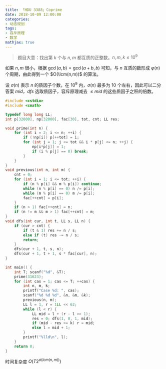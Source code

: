 ```yaml
---
title: 「HDU 3388」Coprime
date: 2018-10-09 12:00:00
categories:
- 动态规划
tags:
- 容斥原理
- 数学
mathjax: true
---
```


> 题目大意：找出第 $k$ 个与 $n,m$ 都互质的正整数。$n,m,k \leq 10^9$

如果 $n,m$ 很小，根据 $\gcd(a,b)=\gcd(a+b,b)$ 可知，与 $n$ 互质的数形成 $\varphi(n)$ 个周期，由此得到一个 $O(\lcm(n,m))$ 的算法。

设 $\sigma(n)$ 表示 $n$ 的质因子个数，在 $10^9$ 内，$\sigma(n)$ 最多为 $10$ 个左右，因此可以二分答案 $mid$，$dfs$ 选取质因子，容斥原理减去 $\leq mid$ 的这些质因子之积的倍数。

```c++
#include <cstdio>
#include <cmath>

typedef long long LL;
int p[32000], np[32000], fac[30], tot, cnt; LL res;

void prime(int n) {
    for (int i = 2; i <= n; ++i) {
        if (!np[i]) p[++tot] = i;
        for (int j = 1; j <= tot && i * p[j] <= n; ++j) {
            np[i*p[j]] = 1;
            if (i % p[j] == 0) break;
        }
    }
}
void previous(int n, int m) {
    cnt = 0;
    for (int i = 1; i <= tot; ++i) {
        if (n % p[i] && m % p[i]) continue;
        while (n % p[i] == 0) n /= p[i];
        while (m % p[i] == 0) m /= p[i];
        fac[++cnt] = p[i];
    }
    if (n > 1) fac[++cnt] = n;
    if (n != m && m > 1) fac[++cnt] = m;
}
void dfs(int cur, int t, LL s, LL n) {
    if (cur > cnt) {
        if (t & 1) res += n / s;
        else if (t) res -= n / s;
        return;
    }
    dfs(cur + 1, t, s, n);
    dfs(cur + 1, t + 1, s * fac[cur], n);
}

int main() {
    int T; scanf("%d", &T);
    prime(31623);
    for (int cas = 1; cas <= T; ++cas) {
        int n, m, k;
        printf("Case %d: ", cas);
        scanf("%d %d %d", &n, &m, &k);
        previous(n, m);
        LL l = 1, r = 1LL << 62;
        while (l < r) {
            LL mid = l + (r - l >> 1);
            res = 0; dfs(1, 0, 1, mid);
            if (mid - res >= k) r = mid;
            else l = mid + 1;
        }
        printf("%lld\n", l);
    }
    return 0;
}
```

时间复杂度 $O(T2^{\sigma(lcm(n,m))})$
